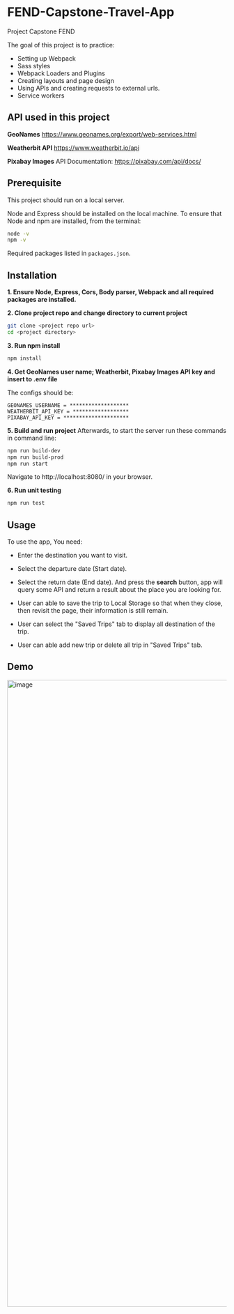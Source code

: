 # FEND-Capstone-Travel-App
Project Capstone FEND

The goal of this project is to practice:
- Setting up Webpack
- Sass styles
- Webpack Loaders and Plugins
- Creating layouts and page design
- Using APIs and creating requests to external urls.
- Service workers

## API used in this project
**GeoNames**
https://www.geonames.org/export/web-services.html

**Weatherbit API**
https://www.weatherbit.io/api

**Pixabay Images**
API Documentation: https://pixabay.com/api/docs/

## Prerequisite
This project should run on a local server. 

Node and Express should be installed on the local machine. 
To ensure that Node and npm are installed, from the terminal:

```bash
node -v
npm -v
```

Required packages listed in `packages.json`.

## Installation
**1. Ensure Node, Express, Cors, Body parser, Webpack and all required packages are installed.**

**2. Clone project repo and change directory to current project**
```bash
git clone <project repo url>
cd <project directory>
```

**3. Run npm install**
```bash
npm install
```

**4. Get GeoNames user name; Weatherbit, Pixabay Images API key and insert to .env file**

The configs should be:
```
GEONAMES_USERNAME = *******************
WEATHERBIT_API_KEY = ******************
PIXABAY_API_KEY = *********************
```

**5. Build and run project**
Afterwards, to start the server run these commands in command line:
```bash
npm run build-dev
npm run build-prod
npm run start
```

Navigate to http://localhost:8080/ in your browser.

**6. Run unit testing**
```bash
npm run test
```

## Usage
To use the app, You need:
- Enter the destination you want to visit.
- Select the departure date (Start date).
- Select the return date (End date).
And press the **search** button, app will query some API and return a result about 
the place you are looking for. 

- User can able to save the trip to Local Storage so that when they close, then revisit the page, their information is still remain.
- User can select the "Saved Trips" tab to display all destination of the trip.
- User can able add new trip or delete all trip in "Saved Trips" tab.

## Demo

<img width="1439" alt="image" src="https://user-images.githubusercontent.com/15206083/209924835-08ee7696-bc5c-451b-a011-335d75e77be2.png">


